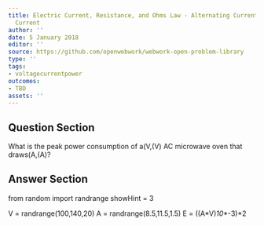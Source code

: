 ```yaml
---
title: Electric Current, Resistance, and Ohms Law - Alternating Current versus Direct
  Current
author: ''
date: 5 January 2018
editor: ''
source: https://github.com/openwebwork/webwork-open-problem-library
type: ''
tags:
- voltagecurrentpower
outcomes:
- TBD
assets: ''
---
```


## Question Section 

What is the peak power consumption of a(V,(V) AC microwave oven that draws(A,(A)?



## Answer Section

from random import randrange
showHint = 3


V = randrange(100,140,20)
A = randrange(8.5,11.5,1.5)
E = ((A*V)*10**-3)*2